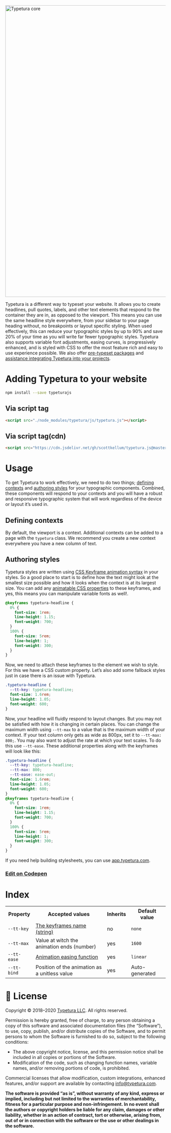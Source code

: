 <img width="914" alt="Typetura core" src="https://user-images.githubusercontent.com/377189/78052830-854b0000-7334-11ea-829e-f453006f0ffc.png">

Typetura is a different way to typeset your website. It allows you to create headlines, pull quotes, labels, and other text elements that respond to the container they are in, as opposed to the viewport. This means you can use the same headline style everywhere, from your sidebar to your page heading without, no breakpoints or layout specific styling. When used effectively, this can reduce your typographic styles by up to 90% and save 20% of your time as you will write far fewer typographic styles. Typetura also supports variable font adjustments, easing curves, is progressively enhanced, and is styled with CSS to offer the most feature rich and easy to use experience possible. We also offer [pre-typeset packages](https://typetura.com/typography-packages) and [assistance integrating Typetura into your projects](https://typetura.com/typography-services).

# Adding Typetura to your website

```bash
npm install --save typeturajs
```

## Via script tag

```html
<script src="./node_modules/typetura/js/typetura.js"></script>
```

## Via script tag(cdn)

```html
<script src="https://cdn.jsdelivr.net/gh/scottkellum/typetura.js@master/js/typetura.min.js"></script>
```

# Usage

To get Typetura to work effectively, we need to do two things; [defining contexts](#defining-contexts) and [authoring styles](#authoring-styles) for your typographic components. Combined, these components will respond to your contexts and you will have a robust and responsive typographic system that will work regardless of the device or layout it’s used in.

## Defining contexts

By default, the viewport is a context. Additional contexts can be added to a page with the `typetura` class. We recommend you create a new context everywhere you have a new column of text.

## Authoring styles

Typetura styles are written using [CSS Keyframe animation syntax](https://developer.mozilla.org/en-US/docs/Web/CSS/@keyframes) in your styles. So a good place to start is to define how the text might look at the smallest size possible and how it looks when the context is at its largest size. You can add any [animatable CSS properties](https://developer.mozilla.org/en-US/docs/Web/CSS/CSS_animated_properties) to these keyframes, and yes, this means you can manipulate variable fonts as well!.

```css
@keyframes typetura-headline {
  0% {
    font-size: 1rem;
    line-height: 1.15;
    font-weight: 700;
  }
  100% {
    font-size: 5rem;
    line-height: 1;
    font-weight: 300;
  }
}
```

Now, we need to attach these keyframes to the element we wish to style. For this we have a CSS custom property. Let’s also add some fallback styles just in case there is an issue with Typetura.

```css
.typetura-headline {
  --tt-key: typetura-headline;
  font-size: 1.6rem;
  line-height: 1.05;
  font-weight: 600;
}
```

Now, your headline will fluidly respond to layout changes. But you may not be satisfied with how it is changing in certain places. You can change the maximum width using `--tt-max` to a value that is the maximum width of your context. If your text column only gets as wide as 800px, set it to `--tt-max: 800;`. You may also want to adjust the rate at which your text scales. To do this use `--tt-ease`. These additional properties along with the keyframes will look like this:

```css
.typetura-headline {
  --tt-key: typetura-headline;
  --tt-max: 800;
  --tt-ease: ease-out;
  font-size: 1.6rem;
  line-height: 1.05;
  font-weight: 600;
}
@keyframes typetura-headline {
  0% {
    font-size: 1rem;
    line-height: 1.15;
    font-weight: 700;
  }
  100% {
    font-size: 5rem;
    line-height: 1;
    font-weight: 300;
  }
}
```

If you need help building stylesheets, you can use [app.typetura.com](https://app.typetura.com/).

### [Edit on Codepen](https://codepen.io/scottkellum/pen/WNvmXWJ?editors=1100)

# Index

<table>
  <tr>
    <th>Property
    <th>Accepted values
    <th>Inherits
    <th>Default value
<tr>
  <td><code>--tt-key</code>
  <td><a href="https://developer.mozilla.org/en-US/docs/Web/CSS/animation-name">The keyframes name (string)</a>
  <td>no
  <td><code>none</code>
<tr>
  <td><code>--tt-max</code>
  <td>Value at witch the animation ends (number)
  <td>yes
  <td><code>1600</code>
<tr>
  <td><code>--tt-ease</code>
  <td><a href="https://developer.mozilla.org/en-US/docs/Web/CSS/animation-timing-function">Animation easing function</a>
  <td>yes
  <td><code>linear</code>
<tr>
  <td><code>--tt-bind</code>
  <td>Position of the animation as a unitless value
  <td>yes
  <td>Auto-generated
</table>

# 📝 License

Copyright © 2018–2020 [Typetura LLC](https://typetura.com/). All rights reserved.

Permission is hereby granted, free of charge, to any person obtaining a copy of this software and associated documentation files (the “Software”), to use, copy, publish, and/or distribute copies of the Software, and to permit persons to whom the Software is furnished to do so, subject to the following conditions:

- The above copyright notice, license, and this permission notice shall be included in all copies or portions of the Software.
- Modification of the code, such as changing function names, variable names, and/or removing portions of code, is prohibited.

Commercial licenses that allow modification, custom integrations, enhanced features, and/or support are available by contacting [info@typetura.com](mailto:info@typetura.com).

**The software is provided “as is”, without warranty of any kind, express or implied, including but not limited to the warranties of merchantability, fitness for a particular purpose and non-infringement. In no event shall the authors or copyright holders be liable for any claim, damages or other liability, whether in an action of contract, tort or otherwise, arising from, out of or in connection with the software or the use or other dealings in the software.**
